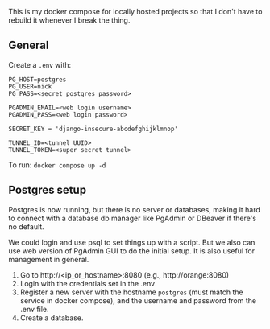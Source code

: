 This is my docker compose for locally hosted projects so that I don't have to rebuild it whenever I break the thing.

## General
Create a `.env` with:
```.env
PG_HOST=postgres
PG_USER=nick
PG_PASS=<secret postgres password>

PGADMIN_EMAIL=<web login username>
PGADMIN_PASS=<web login password>

SECRET_KEY = 'django-insecure-abcdefghijklmnop'

TUNNEL_ID=<tunnel UUID>
TUNNEL_TOKEN=<super secret tunnel>
```

To run:
`docker compose up -d`

## Postgres setup
Postgres is now running, but there is no server or databases, making it hard to connect with a database db manager like PgAdmin or DBeaver if there's no default.

We could login and use psql to set things up with a script. But we also can use web version of PgAdmin GUI to do the initial setup. It is also useful for management in general.

1. Go to http://<ip_or_hostname>:8080 (e.g., http://orange:8080)
2. Login with the credentials set in the .env
3. Register a new server with the hostname `postgres` (must match the service in docker compose), and the username and password from the .env file.
4. Create a database.
